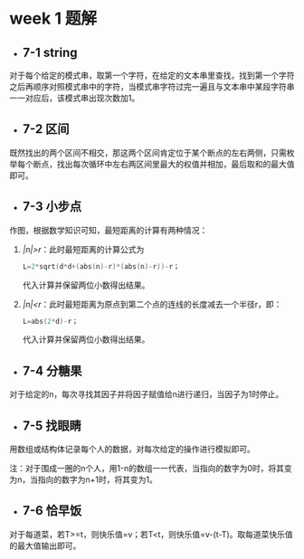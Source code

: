 # **week 1 题解**

- ## 7-1 string

对于每个给定的模式串，取第一个字符，在给定的文本串里查找，找到第一个字符之后再顺序对照模式串中的字符，当模式串字符过完一遍且与文本串中某段字符串一一对应后，该模式串出现次数加1。

- ## 7-2 区间

既然找出的两个区间不相交，那这两个区间肯定位于某个断点的左右两侧，只需枚举每个断点，找出每次循环中左右两区间里最大的权值并相加，最后取和的最大值即可。

- ## 7-3 小步点

作图，根据数学知识可知，最短距离的计算有两种情况：

1. *|n|>r*：此时最短距离的计算公式为

   ```c++
   L=2*sqrt(d*d+(abs(n)-r)*(abs(n)-r))-r；
   ```

   代入计算并保留两位小数得出结果。

2. *|n|<r*：此时最短距离为原点到第二个点的连线的长度减去一个半径r，即：

   ```c++
   L=abs(2*d)-r；
   ```

   代入计算并保留两位小数得出结果。

- ## 7-4 分糖果

对于给定的n，每次寻找其因子并将因子赋值给n进行递归，当因子为1时停止。

- ## 7-5 找眼睛

用数组或结构体记录每个人的数据，对每次给定的操作进行模拟即可。

注：对于围成一圈的n个人，用1-n的数组一一代表，当指向的数字为0时，将其变为n，当指向的数字为n+1时，将其变为1。

- ## 7-6 恰早饭

对于每道菜，若T>=t，则快乐值=v；若T<t，则快乐值=v-(t-T)。取每道菜快乐值的最大值输出即可。